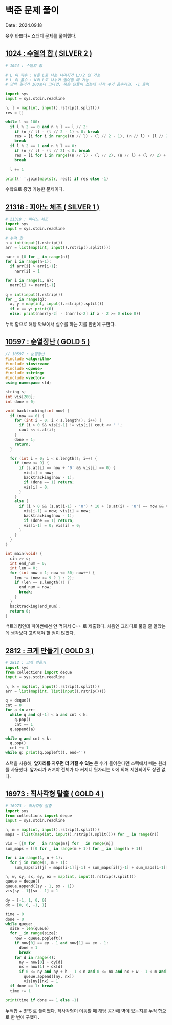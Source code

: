 # 백준 문제 풀이
Date : 2024.09.18

윳후 바쁘다~ 스터디 문제를 풀이했다.

## [1024 : 수열의 합 ( SILVER 2 )](https://www.acmicpc.net/problem/1024)
```py
# 1024 : 수열의 합

# L 이 짝수 : N을 L로 나눈 나머지가 L//2 면 가능
# L 이 홀수 : N이 L로 나누어 떨어질 때 가능
# 만약 길이가 100보다 크다면, 혹은 만들어 졌는데 시작 수가 음수라면, -1 출력

import sys
input = sys.stdin.readline

n, l = map(int, input().rstrip().split())
res = []

while l <= 100:
  if l % 2 == 0 and n % l == l // 2:
    if (n // l) - (l // 2 - 1) < 0: break
    res = [i for i in range((n // l) - (l // 2 - 1), (n // l) + (l // 2) + 1)]
    break
  if l % 2 == 1 and n % l == 0:
    if (n // l) - (l // 2) < 0: break
    res = [i for i in range((n // l) - (l // 2), (n // l) + (l // 2) + 1)]
    break

  l += 1

print(' '.join(map(str, res)) if res else -1)
```

수학으로 증명 가능한 문제이다.

## [21318 : 피아노 체조 ( SILVER 1 )](https://www.acmicpc.net/problem/21318)
```py
# 21318 : 피아노 체조
import sys
input = sys.stdin.readline

# 누적 합
n = int(input().rstrip())
arr = list(map(int, input().rstrip().split()))

narr = [0 for _ in range(n)]
for i in range(n-1):
  if arr[i] > arr[i+1]:
    narr[i] = 1

for i in range(1, n):
  narr[i] += narr[i-1]

q = int(input().rstrip())
for _ in range(q):
  x, y = map(int, input().rstrip().split())
  if x == y: print(0)
  else: print(narr[y-2] - (narr[x-2] if x - 2 >= 0 else 0))
```

누적 합으로 해당 악보에서 실수를 하는 지를 한번에 구한다.

## [10597 :  순열장난 ( GOLD 5 )](https://www.acmicpc.net/problem/10597)
```cpp
// 10597 : 순열장난
#include <algorithm>
#include <iostream>
#include <queue>
#include <string>
#include <vector>
using namespace std;

string s;
int vis[200];
int done = 0;

void backtracking(int now) {
  if (now == 0) {
    for (int i = 0; i < s.length(); i++) {
      if (i > 0 && vis[i-1] != vis[i]) cout << ' ';
      cout << s.at(i);
    }
    done = 1;
    return;
  }

  for (int i = 0; i < s.length(); i++) {
    if (now <= 9) {
      if (s.at(i) == now + '0' && vis[i] == 0) {
        vis[i] = now;
        backtracking(now - 1);
        if (done == 1) return;
        vis[i] = 0;
      }
    }
    else {
      if (i > 0 && (s.at(i-1) - '0') * 10 + (s.at(i) - '0') == now && vis[i-1] == 0 && vis[i] == 0) {
        vis[i-1] = now; vis[i] = now;
        backtracking(now - 1);
        if (done == 1) return;
        vis[i-1] = 0; vis[i] = 0;
      }
    }
  }
}

int main(void) {
  cin >> s;
  int end_num = 0;
  int len = 0;
  for (int now = 1; now <= 50; now++) {
    len += (now <= 9 ? 1 : 2);
    if (len == s.length()) {
      end_num = now;
      break;
    }
  }
  backtracking(end_num);
  return 0;
}
```
백트래킹인데 파이썬에선 안 먹혀서 C++ 로 제출했다. 처음엔 그리디로 풀릴 줄 알았는데 생각보다 고려해야 할 점이 많았다.

## [2812 : 크게 만들기 ( GOLD 3 )](https://www.acmicpc.net/problem/2812)
```py
# 2812 : 크게 만들기
import sys
from collections import deque
input = sys.stdin.readline

n, k = map(int, input().rstrip().split())
arr = list(map(int, list(input().rstrip())))

q = deque()
cnt = 0 
for a in arr:
  while q and q[-1] < a and cnt < k:
    q.pop()
    cnt += 1
  q.append(a)

while q and cnt < k:
  q.pop()
  cnt += 1
while q: print(q.popleft(), end='')
```

스택을 사용해, **앞자리를 지우면 더 커질 수 있는** 큰 수가 들어온다면 스택에서 빼는 원리를 사용했다. 앞자리가 커져야 전체가 다 커지니 뒷자리는 k 에 의해 제한되어도 상관 없다.

## [16973 : 직사각형 탈출 ( GOLD 4 )](https://www.acmicpc.net/problem/16973)
```py
# 16973 : 직사각형 탈출
import sys 
from collections import deque
input = sys.stdin.readline

n, m = map(int, input().rstrip().split())
maps = [list(map(int, input().rstrip().split())) for _ in range(n)]

vis = [[0 for _ in range(m)] for _ in range(n)]
sum_maps = [[0 for _ in range(m + 1)] for _ in range(n + 1)]

for i in range(1, n + 1):
  for j in range(1, m + 1):
    sum_maps[i][j] = maps[i-1][j-1] + sum_maps[i][j-1] + sum_maps[i-1][j] - sum_maps[i-1][j-1]

h, w, sy, sx, ey, ex = map(int, input().rstrip().split())
queue = deque()
queue.append([sy - 1, sx - 1])
vis[sy - 1][sx - 1] = 1

dy = [-1, 1, 0, 0]
dx = [0, 0, -1, 1]

time = 0
done = 0
while queue:
  size = len(queue)
  for _ in range(size):
    now = queue.popleft()
    if now[0] == ey - 1 and now[1] == ex - 1: 
      done = 1
      break
    for d in range(4):
      ny = now[0] + dy[d]
      nx = now[1] + dx[d]
      if 0 <= ny and ny + h - 1 < n and 0 <= nx and nx + w - 1 < m and vis[ny][nx] == 0 and sum_maps[ny + h][nx + w] - sum_maps[ny + h][nx] - sum_maps[ny][nx + w] + sum_maps[ny][nx] == 0:
        queue.append([ny, nx])
        vis[ny][nx] = 1
  if done == 1: break
  time += 1

print(time if done == 1 else -1)
```

누적합 + BFS 로 풀이했다. 직사각형이 이동할 때 해당 공간에 벽이 있는지를 누적 합으로 한 번에 구했다.
